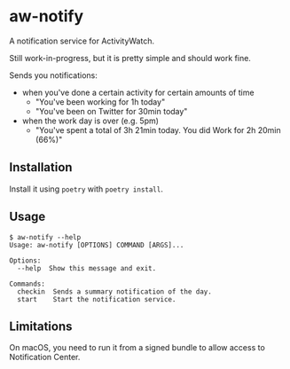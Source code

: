 aw-notify
=========

A notification service for ActivityWatch.

Still work-in-progress, but it is pretty simple and should work fine.

Sends you notifications:
 - when you've done a certain activity for certain amounts of time
     - "You've been working for 1h today"
     - "You've been on Twitter for 30min today"
 - when the work day is over (e.g. 5pm)
    - "You've spent a total of 3h 21min today. You did Work for 2h 20min (66%)"


## Installation

Install it using `poetry` with `poetry install`.

## Usage

```
$ aw-notify --help
Usage: aw-notify [OPTIONS] COMMAND [ARGS]...

Options:
  --help  Show this message and exit.

Commands:
  checkin  Sends a summary notification of the day.
  start    Start the notification service.
```

## Limitations

On macOS, you need to run it from a signed bundle to allow access to Notification Center.
